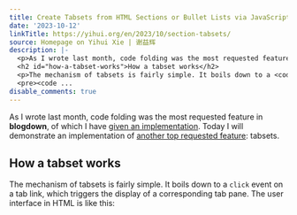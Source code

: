 ```yaml
---
title: Create Tabsets from HTML Sections or Bullet Lists via JavaScript and CSS
date: '2023-10-12'
linkTitle: https://yihui.org/en/2023/10/section-tabsets/
source: Homepage on Yihui Xie | 谢益辉
description: |-
  <p>As I wrote last month, code folding was the most requested feature in <strong>blogdown</strong>, of which I have <a href="/en/2023/09/code-folding/">given an implementation</a>. Today I will demonstrate an implementation of <a href="https://github.com/rstudio/blogdown/issues/69">another top requested feature</a>: tabsets.</p>
  <h2 id="how-a-tabset-works">How a tabset works</h2>
  <p>The mechanism of tabsets is fairly simple. It boils down to a <code>click</code> event on a tab link, which triggers the display of a corresponding tab pane. The user interface in HTML is like this:</p>
  <pre><code ...
disable_comments: true
---
```

<p>As I wrote last month, code folding was the most requested feature in <strong>blogdown</strong>, of which I have <a href="/en/2023/09/code-folding/">given an implementation</a>. Today I will demonstrate an implementation of <a href="https://github.com/rstudio/blogdown/issues/69">another top requested feature</a>: tabsets.</p>
<h2 id="how-a-tabset-works">How a tabset works</h2>
<p>The mechanism of tabsets is fairly simple. It boils down to a <code>click</code> event on a tab link, which triggers the display of a corresponding tab pane. The user interface in HTML is like this:</p>
<pre><code ...